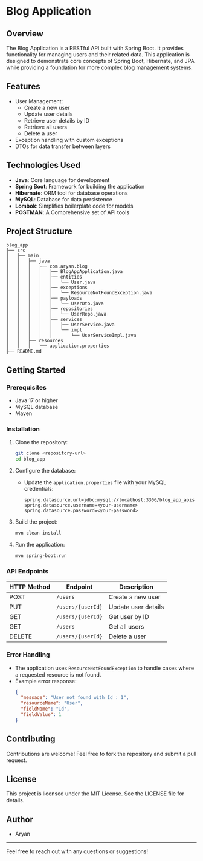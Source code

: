 # Blog Application

## Overview
The Blog Application is a RESTful API built with Spring Boot. It provides functionality for managing users and their related data. This application is designed to demonstrate core concepts of Spring Boot, Hibernate, and JPA while providing a foundation for more complex blog management systems.

## Features
- User Management:
  - Create a new user
  - Update user details
  - Retrieve user details by ID
  - Retrieve all users
  - Delete a user
- Exception handling with custom exceptions
- DTOs for data transfer between layers

## Technologies Used
- **Java**: Core language for development
- **Spring Boot**: Framework for building the application
- **Hibernate**: ORM tool for database operations
- **MySQL**: Database for data persistence
- **Lombok**: Simplifies boilerplate code for models
- **POSTMAN**: A Comprehensive set of API tools 

## Project Structure
```
blog_app
├── src
│   ├── main
│   │   ├── java
│   │   │   ├── com.aryan.blog
│   │   │   │   ├── BlogAppApplication.java
│   │   │   │   ├── entities
│   │   │   │   │   └── User.java
│   │   │   │   ├── exceptions
│   │   │   │   │   └── ResourceNotFoundException.java
│   │   │   │   ├── payloads
│   │   │   │   │   └── UserDto.java
│   │   │   │   ├── repositories
│   │   │   │   │   └── UserRepo.java
│   │   │   │   ├── services
│   │   │   │   │   ├── UserService.java
│   │   │   │   │   └── impl
│   │   │   │   │       └── UserServiceImpl.java
│   │   ├── resources
│   │   │   └── application.properties
├── README.md
```

## Getting Started

### Prerequisites
- Java 17 or higher
- MySQL database
- Maven

### Installation
1. Clone the repository:
   ```bash
   git clone <repository-url>
   cd blog_app
   ```

2. Configure the database:
   - Update the `application.properties` file with your MySQL credentials:
     ```properties
     spring.datasource.url=jdbc:mysql://localhost:3306/blog_app_apis
     spring.datasource.username=<your-username>
     spring.datasource.password=<your-password>
     ```

3. Build the project:
   ```bash
   mvn clean install
   ```

4. Run the application:
   ```bash
   mvn spring-boot:run
   ```

### API Endpoints
| HTTP Method | Endpoint              | Description            |
|-------------|-----------------------|------------------------|
| POST        | `/users`              | Create a new user      |
| PUT         | `/users/{userId}`     | Update user details    |
| GET         | `/users/{userId}`     | Get user by ID         |
| GET         | `/users`              | Get all users          |
| DELETE      | `/users/{userId}`     | Delete a user          |

### Error Handling
- The application uses `ResourceNotFoundException` to handle cases where a requested resource is not found.
- Example error response:
  ```json
  {
    "message": "User not found with Id : 1",
    "resourceName": "User",
    "fieldName": "Id",
    "fieldValue": 1
  }
  ```

## Contributing
Contributions are welcome! Feel free to fork the repository and submit a pull request.

## License
This project is licensed under the MIT License. See the LICENSE file for details.

## Author
- Aryan

---
Feel free to reach out with any questions or suggestions!

